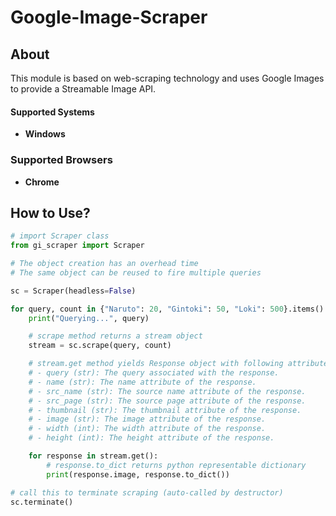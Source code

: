 # Google-Image-Scraper

## About

This module is based on web-scraping technology and uses Google Images to provide a Streamable Image API.

#### Supported Systems

- **Windows**

### Supported Browsers

- **Chrome**

## How to Use?

```python
# import Scraper class
from gi_scraper import Scraper

# The object creation has an overhead time
# The same object can be reused to fire multiple queries

sc = Scraper(headless=False)

for query, count in {"Naruto": 20, "Gintoki": 50, "Loki": 500}.items():
    print("Querying...", query)

    # scrape method returns a stream object
    stream = sc.scrape(query, count)

    # stream.get method yields Response object with following attributes
    # - query (str): The query associated with the response.
    # - name (str): The name attribute of the response.
    # - src_name (str): The source name attribute of the response.
    # - src_page (str): The source page attribute of the response.
    # - thumbnail (str): The thumbnail attribute of the response.
    # - image (str): The image attribute of the response.
    # - width (int): The width attribute of the response.
    # - height (int): The height attribute of the response.

    for response in stream.get():
        # response.to_dict returns python representable dictionary
        print(response.image, response.to_dict())

# call this to terminate scraping (auto-called by destructor)
sc.terminate()
```
